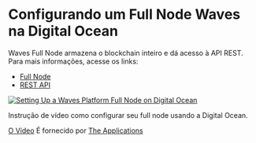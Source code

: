 # Configurando um Full Node Waves na Digital Ocean

Waves Full Node armazena o blockchain inteiro e dá acesso à API REST.
Para mais informações, acesse os links:
 * [Full Node](../waves-full-node/what-is-a-full-node.md)
 * [REST API](/)


[![Setting Up a Waves Platform Full Node on Digital Ocean](http://img.youtube.com/vi/CDmMeZlzKbk/0.jpg)](http://www.youtube.com/watch?v=CDmMeZlzKbk "Setting Up a Waves Platform Full Node on Digital Ocean")

Instrução de vídeo como configurar seu full node usando a Digital Ocean.

[O Vídeo](http://www.youtube.com/watch?v=CDmMeZlzKbk) É fornecido por [The Applications](https://github.com/theapplicationist)
